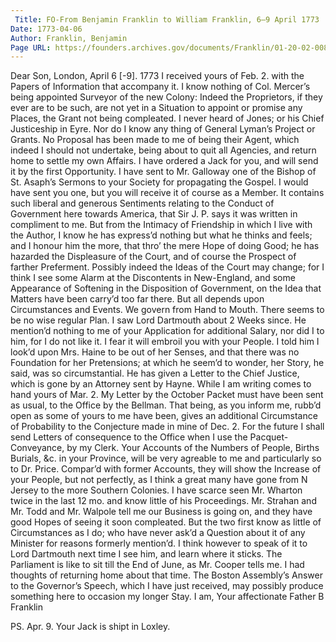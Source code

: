 ```yaml
---
 Title: FO-From Benjamin Franklin to William Franklin, 6–9 April 1773
Date: 1773-04-06
Author: Franklin, Benjamin
Page URL: https://founders.archives.gov/documents/Franklin/01-20-02-0086
---
```


Dear Son,
London, April 6 [-9]. 1773
I received yours of Feb. 2. with the Papers of Information that accompany it.
I know nothing of Col. Mercer’s being appointed Surveyor of the new Colony: Indeed the Proprietors, if they ever are to be such, are not yet in a Situation to appoint or promise any Places, the Grant not being compleated.
I never heard of Jones; or his Chief Justiceship in Eyre. Nor do I know any thing of General Lyman’s Project or Grants. No Proposal has been made to me of being their Agent, which indeed I should not undertake, being about to quit all Agencies, and return home to settle my own Affairs.
I have ordered a Jack for you, and will send it by the first Opportunity.
I have sent to Mr. Galloway one of the Bishop of St. Asaph’s Sermons to your Society for propagating the Gospel. I would have sent you one, but you will receive it of course as a Member. It contains such liberal and generous Sentiments relating to the Conduct of Government here towards America, that Sir J. P. says it was written in compliment to me. But from the Intimacy of Friendship in which I live with the Author, I know he has express’d nothing but what he thinks and feels; and I honour him the more, that thro’ the mere Hope of doing Good; he has hazarded the Displeasure of the Court, and of course the Prospect of farther Preferment. Possibly indeed the Ideas of the Court may change; for I think I see some Alarm at the Discontents in New-England, and some Appearance of Softening in the Disposition of Government, on the Idea that Matters have been carry’d too far there. But all depends upon Circumstances and Events. We govern from Hand to Mouth. There seems to be no wise regular Plan.
I saw Lord Dartmouth about 2 Weeks since. He mention’d nothing to me of your Application for additional Salary, nor did I to him, for I do not like it. I fear it will embroil you with your People. I told him I look’d upon Mrs. Haine to be out of her Senses, and that there was no Foundation for her Pretensions; at which he seem’d to wonder, her Story, he said, was so circumstantial. He has given a Letter to the Chief Justice, which is gone by an Attorney sent by Hayne.
While I am writing comes to hand yours of Mar. 2. My Letter by the October Packet must have been sent as usual, to the Office by the Bellman. That being, as you inform me, rubb’d open as some of yours to me have been, gives an additional Circumstance of Probability to the Conjecture made in mine of Dec. 2. For the future I shall send Letters of consequence to the Office when I use the Pacquet-Conveyance, by my Clerk.
Your Accounts of the Numbers of People, Births Burials, &c. in your Province, will be very agreable to me and particularly so to Dr. Price. Compar’d with former Accounts, they will show the Increase of your People, but not perfectly, as I think a great many have gone from N Jersey to the more Southern Colonies.
I have scarce seen Mr. Wharton twice in the last 12 mo. and know little of his Proceedings. Mr. Strahan and Mr. Todd and Mr. Walpole tell me our Business is going on, and they have good Hopes of seeing it soon compleated. But the two first know as little of Circumstances as I do; who have never ask’d a Question about it of any Minister for reasons formerly mention’d. I think however to speak of it to Lord Dartmouth next time I see him, and learn where it sticks.
The Parliament is like to sit till the End of June, as Mr. Cooper tells me. I had thoughts of returning home about that time. The Boston Assembly’s Answer to the Governor’s Speech, which I have just received, may possibly produce something here to occasion my longer Stay. I am, Your affectionate Father
B Franklin

PS. Apr. 9. Your Jack is shipt in Loxley.


